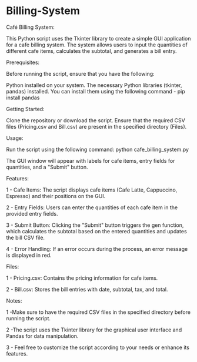 # Billing-System


Café Billing System:

This Python script uses the Tkinter library to create a simple GUI application for a cafe billing system. The system allows users to input the quantities of different cafe items, calculates the subtotal, and generates a bill entry.

Prerequisites:

Before running the script, ensure that you have the following:

Python installed on your system.
The necessary Python libraries (tkinter, pandas) installed. You can install them using the following command - pip install pandas

Getting Started:

Clone the repository or download the script.
Ensure that the required CSV files (Pricing.csv and Bill.csv) are present in the specified directory (Files).

Usage:

Run the script using the following command: python cafe_billing_system.py

The GUI window will appear with labels for cafe items, entry fields for quantities, and a "Submit" button.

Features:

1 - Cafe Items: The script displays cafe items (Cafe Latte, Cappuccino, Espresso) and their positions on the GUI.

2 - Entry Fields: Users can enter the quantities of each cafe item in the provided entry fields.

3 - Submit Button: Clicking the "Submit" button triggers the gen function, which calculates the subtotal based on the entered quantities and updates the bill CSV file.

4 - Error Handling: If an error occurs during the process, an error message is displayed in red.

Files:

1 - Pricing.csv: Contains the pricing information for cafe items.

2 - Bill.csv: Stores the bill entries with date, subtotal, tax, and total.


Notes:

1 -Make sure to have the required CSV files in the specified directory before running the script.

2 -The script uses the Tkinter library for the graphical user interface and Pandas for data manipulation.

3 - Feel free to customize the script according to your needs or enhance its features.

